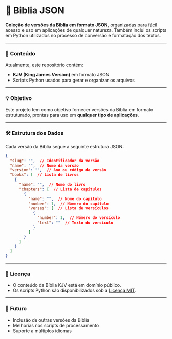 # 📖 Biblia JSON

**Coleção de versões da Bíblia em formato JSON**, organizadas para fácil acesso e uso em aplicações de qualquer natureza. 
Também inclui os scripts em Python utilizados no processo de conversão e formatação dos textos.

---

### 📂 Conteúdo

Atualmente, este repositório contém:

- **KJV (King James Version)** em formato JSON  
- Scripts Python usados para gerar e organizar os arquivos

---

### 💡 Objetivo

Este projeto tem como objetivo fornecer versões da Bíblia em formato estruturado, prontas para uso em **qualquer tipo de aplicações**.

---

### 🛠 Estrutura dos Dados

Cada versão da Bíblia segue a seguinte estrutura JSON:

```json
{
  "slug": "",  // Identificador da versão
  "name": "",  // Nome da versão
  "version": "",  // Ano ou código da versão
  "books": [  // Lista de livros
    {
      "name": "",  // Nome do livro
      "chapters": [  // Lista de capítulos
        {
          "name": "",  // Nome do capítulo
          "number": 1,  // Número do capítulo
          "verses": [  // Lista de versículos
            {
              "number": 1,  // Número do versículo
              "text": ""  // Texto do versículo
            }
          ]
        }
      ]
    }
  ]
}
```

---

### 📜 Licença

- O conteúdo da Bíblia KJV está em domínio público.  
- Os scripts Python são disponibilizados sob a [Licença MIT](LICENSE).

---

### 🚧 Futuro

- Inclusão de outras versões da Bíblia  
- Melhorias nos scripts de processamento  
- Suporte a múltiplos idiomas
  

